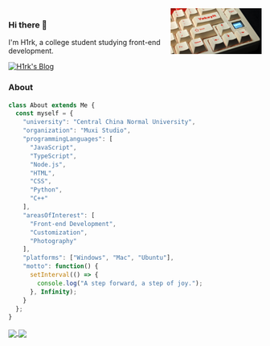 <img width="36%" align="right" src="https://github.com/hiiiroko/hiiiroko/blob/main/assets/Yakeylt.jpeg?raw=true" />

### Hi there 🥳
I'm H1rk, a college student studying front-end development.

[![H1rk's Blog](https://img.shields.io/badge/Blog-%23333.svg?logo=blogger&logoColor=white)](https://hiiiroko.github.io/)

### About
```javascript
class About extends Me {
  const myself = {
    "university": "Central China Normal University",
    "organization": "Muxi Studio",
    "programmingLanguages": [
      "JavaScript", 
      "TypeScript", 
      "Node.js", 
      "HTML", 
      "CSS", 
      "Python", 
      "C++"
    ],
    "areasOfInterest": [
      "Front-end Development", 
      "Customization",  
      "Photography"
    ],
    "platforms": ["Windows", "Mac", "Ubuntu"],
    "motto": function() {
      setInterval(() => {
        console.log("A step forward, a step of joy.");
      }, Infinity);
    }
  };
}
```

<a href="https://github.com/hiiiroko">
  <img height=200 align="center" src="https://github-readme-stats.vercel.app/api?username=hiiiroko&theme=moltack&count_private=true&rank_icon=percentile&include_all_commits=true" />
</a>
<a href="https://github.com/hiiiroko">
  <img height=200 align="center" src="https://github-readme-stats.vercel.app/api/top-langs?username=hiiiroko&layout=compact&langs_count=8&card_width=240&theme=moltack" />
</a>
<!-- <a href="">
  <img height=200 align="center" src="https://github-readme-streak-stats.herokuapp.com/?user=hiiiroko&theme=graywhite&hide_border=true" />
</a> -->

